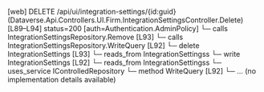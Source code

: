 [web] DELETE /api/ui/integration-settings/{id:guid}  (Dataverse.Api.Controllers.UI.Firm.IntegrationSettingsController.Delete)  [L89–L94] status=200 [auth=Authentication.AdminPolicy]
  └─ calls IntegrationSettingsRepository.Remove [L93]
  └─ calls IntegrationSettingsRepository.WriteQuery [L92]
  └─ delete IntegrationSettings [L93]
    └─ reads_from IntegrationSettingss
  └─ write IntegrationSettings [L92]
    └─ reads_from IntegrationSettingss
  └─ uses_service IControlledRepository<IntegrationSettings>
    └─ method WriteQuery [L92]
      └─ ... (no implementation details available)

